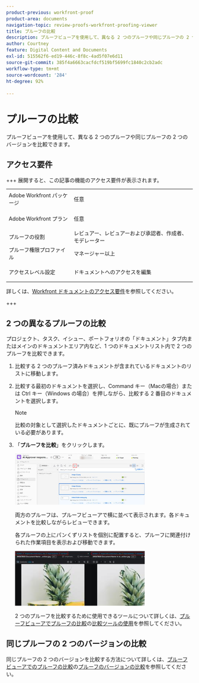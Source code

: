 ```yaml
---
product-previous: workfront-proof
product-area: documents
navigation-topic: review-proofs-workfront-proofing-viewer
title: プルーフの比較
description: プルーフビューアを使用して、異なる 2 つのプルーフや同じプルーフの 2 つのバージョンを比較できます。
author: Courtney
feature: Digital Content and Documents
exl-id: 515562f6-ed19-446c-8f8c-4ad5f07e6d11
source-git-commit: 385f4a6663cacfdcf519bf5699fc1840c2cb2adc
workflow-type: tm+mt
source-wordcount: '284'
ht-degree: 92%

---
```


# プルーフの比較

プルーフビューアを使用して、異なる 2 つのプルーフや同じプルーフの 2 つのバージョンを比較できます。

## アクセス要件

+++ 展開すると、この記事の機能のアクセス要件が表示されます。

<table style="table-layout:auto"> 
 <col> 
 <col> 
 <tbody> 
  <tr> 
   <td role="rowheader">Adobe Workfront パッケージ</td> 
   <td> <p>任意</p> </td> 
  </tr> 
  <tr> 
   <td role="rowheader">Adobe Workfront プラン</td> 
   <td> <p>任意</p> </td> 
  </tr> 
  <tr> 
   <td role="rowheader">プルーフの役割 </td> 
   <td>レビュアー、レビュアーおよび承認者、作成者、モデレーター</td> 
  </tr> 
  <tr> 
   <td role="rowheader">プルーフ権限プロファイル </td> 
   <td>マネージャー以上</td> 
  </tr> 
  <tr> 
   <td role="rowheader">アクセスレベル設定</td> 
   <td> <p>ドキュメントへのアクセスを編集</p> </td> 
  </tr> 
 </tbody> 
</table>

詳しくは、[Workfront ドキュメントのアクセス要件](/help/quicksilver/administration-and-setup/add-users/access-levels-and-object-permissions/access-level-requirements-in-documentation.md)を参照してください。

+++

## 2 つの異なるプルーフの比較

プロジェクト、タスク、イシュー、ポートフォリオの「ドキュメント」タブ内またはメインのドキュメントエリア内など、1 つのドキュメントリスト内で 2 つのプルーフを比較できます。

1. 比較する 2 つのプルーフ済みドキュメントが含まれているドキュメントのリストに移動します。
1. 比較する最初のドキュメントを選択し、Command キー（Macの場合）または Ctrl キー（Windows の場合）を押しながら、比較する 2 番目のドキュメントを選択します。

   >[!NOTE]
   >
   >比較の対象として選択したドキュメントごとに、既にプルーフが生成されている必要があります。

1. 「**プルーフを比較**」をクリックします。

   <!--
   <p data-mc-conditions="QuicksilverOrClassic.Draft mode">If this button is not visible, ensure that two proofed documents are selected.</p>
   -->

   ![プルーフの比較](assets/compare-proofs-select-docs-350x138.jpg)

   両方のプルーフは、プルーフビューアで横に並べて表示されます。各ドキュメントを比較しながらレビューできます。

   各プルーフの上にパンくずリストを個別に配置すると、プルーフに関連付けられた作業項目を表示および移動できます。

   ![&#x200B; 配達確認のパンくずリストの比較 &#x200B;](assets/compare-proofs-breadcrumbs-350x148.jpg)

   2 つのプルーフを比較するために使用できるツールについて詳しくは、[プルーフビューアでプルーフの比較](../../../../workfront-proof/wp-work-proofsfiles/review-proofs-wpv/compare-proofs.md)の[比較ツールの使用](../../../../workfront-proof/wp-work-proofsfiles/review-proofs-wpv/compare-proofs.md#using-compare-tools)を参照してください。

## 同じプルーフの 2 つのバージョンの比較

同じプルーフの 2 つのバージョンを比較する方法について詳しくは、[プルーフビューアでのプルーフの比較](../../../../workfront-proof/wp-work-proofsfiles/review-proofs-wpv/compare-proofs.md)の[プルーフのバージョンの比較](../../../../workfront-proof/wp-work-proofsfiles/review-proofs-wpv/compare-proofs.md#comparing-proof-versions)を参照してください。
